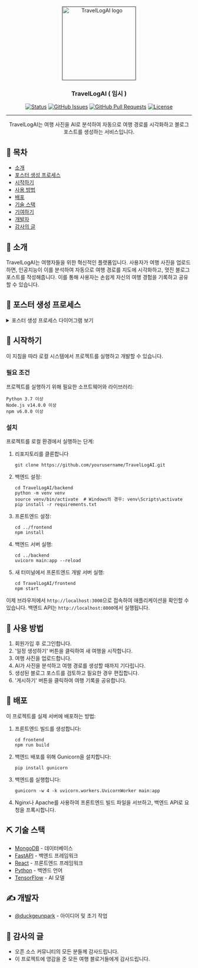 <p align="center">
  <a href="" rel="noopener">
 <img width=200px height=200px src="https://i.imgur.com/6wj0hh6.jpg" alt="TravelLogAI logo"></a>
</p>

<h3 align="center">TravelLogAI ( 임시 ) </h3>

<div align="center">

[![Status](https://img.shields.io/badge/status-active-success.svg)]()
[![GitHub Issues](https://img.shields.io/github/issues/yourusername/TravelLogAI.svg)](https://github.com/duckgeunpark/Trip/issues)
[![GitHub Pull Requests](https://img.shields.io/github/issues-pr/yourusername/TravelLogAI.svg)](https://github.com/duckgeunpark/Trip/pulls)
[![License](https://img.shields.io/badge/license-MIT-blue.svg)](/LICENSE)

</div>

---

<p align="center"> TravelLogAI는 여행 사진을 AI로 분석하여 자동으로 여행 경로를 시각화하고 블로그 포스트를 생성하는 서비스입니다.
    <br> 
</p>

## 📝 목차

- [소개](#about)
- [포스터 생성 프로세스](#poster_process)
- [시작하기](#getting_started)
- [사용 방법](#usage)
- [배포](#deployment)
- [기술 스택](#built_using)
- [기여하기](../CONTRIBUTING.md)
- [개발자](#authors)
- [감사의 글](#acknowledgement)

## 🧐 소개 <a name = "about"></a>

TravelLogAI는 여행자들을 위한 혁신적인 플랫폼입니다. 사용자가 여행 사진을 업로드하면, 인공지능이 이를 분석하여 자동으로 여행 경로를 지도에 시각화하고, 멋진 블로그 포스트를 작성해줍니다. 이를 통해 사용자는 손쉽게 자신의 여행 경험을 기록하고 공유할 수 있습니다.

## 🔄 포스터 생성 프로세스 <a name = "poster_process"></a>

<details>
<summary>포스터 생성 프로세스 다이어그램 보기</summary>

```mermaid
graph TD
    A[시작] --> B[여행 데이터 입력/업로드]
    B --> C[포스터 템플릿 선택]
    C --> D[포스터 생성 시작]
    D --> E[이미지 처리]
    D --> F[텍스트 생성/포맷팅]
    E & F --> G[템플릿에 데이터 매핑]
    G --> H[미리보기 생성]
    H --> I{사용자 확인}
    I -->|수정| D
    I -->|승인| J[내부 사이트 업로드]
    J --> K[내부 업로드 결과 표시]
    K --> L{외부 플랫폼 업로드 선택?}
    L -->|아니오| M[종료]
    L -->|예| N[플랫폼 선택]
    N --> O{OAuth 인증 상태}
    O -->|미인증| P[OAuth 인증 프로세스]
    O -->|인증됨| Q[플랫폼별 최적화]
    P --> Q
    Q --> R[외부 플랫폼 업로드 실행]
    R --> S{업로드 성공?}
    S -->|성공| T[성공 메시지 표시]
    S -->|실패| U[오류 처리 및 재시도 옵션]
    T & U --> V[외부 업로드 결과 링크 제공]
    V --> M
```

</details>

## 🏁 시작하기 <a name = "getting_started"></a>

이 지침을 따라 로컬 시스템에서 프로젝트를 실행하고 개발할 수 있습니다.

### 필요 조건

프로젝트를 실행하기 위해 필요한 소프트웨어와 라이브러리:

  ```
  Python 3.7 이상
  Node.js v14.0.0 이상
  npm v6.0.0 이상
  ```

### 설치

프로젝트를 로컬 환경에서 실행하는 단계:

1. 리포지토리를 클론합니다

    ```
    git clone https://github.com/yourusername/TravelLogAI.git
    ```

2. 백엔드 설정:

    ```
    cd TravelLogAI/backend
    python -m venv venv
    source venv/bin/activate  # Windows의 경우: venv\Scripts\activate
    pip install -r requirements.txt
    ```

3. 프론트엔드 설정:

    ```
    cd ../frontend
    npm install
    ```

4. 백엔드 서버 실행:

    ```
    cd ../backend
    uvicorn main:app --reload
    ```

5. 새 터미널에서 프론트엔드 개발 서버 실행:

    ```
    cd TravelLogAI/frontend
    npm start
    ```

이제 브라우저에서 `http://localhost:3000`으로 접속하여 애플리케이션을 확인할 수 있습니다. 백엔드 API는 `http://localhost:8000`에서 실행됩니다.

## 🎈 사용 방법 <a name="usage"></a>

1. 회원가입 후 로그인합니다.
2. '일정 생성하기' 버튼을 클릭하여 새 여행을 시작합니다.
3. 여행 사진을 업로드합니다.
4. AI가 사진을 분석하고 여행 경로를 생성할 때까지 기다립니다.
5. 생성된 블로그 포스트를 검토하고 필요한 경우 편집합니다.
6. '게시하기' 버튼을 클릭하여 여행 기록을 공유합니다.

## 🚀 배포 <a name = "deployment"></a>

이 프로젝트를 실제 서버에 배포하는 방법:

1. 프론트엔드 빌드를 생성합니다:

    ```
    cd frontend
    npm run build
    ```

2. 백엔드 배포를 위해 Gunicorn을 설치합니다:

    ```
    pip install gunicorn
    ```

3. 백엔드를 실행합니다:

    ```
    gunicorn -w 4 -k uvicorn.workers.UvicornWorker main:app
    ```

4. Nginx나 Apache를 사용하여 프론트엔드 빌드 파일을 서브하고, 백엔드 API로 요청을 프록시합니다.

## ⛏️ 기술 스택 <a name = "built_using"></a>

- [MongoDB](https://www.mongodb.com/) - 데이터베이스
- [FastAPI](https://fastapi.tiangolo.com/) - 백엔드 프레임워크
- [React](https://reactjs.org/) - 프론트엔드 프레임워크
- [Python](https://www.python.org/) - 백엔드 언어
- [TensorFlow](https://www.tensorflow.org/) - AI 모델

## ✍️ 개발자 <a name = "authors"></a>

- [@duckgeunpark](https://github.com/duckgeunpark) - 아이디어 및 초기 작업
## 🎉 감사의 글 <a name = "acknowledgement"></a>

- 오픈 소스 커뮤니티의 모든 분들께 감사드립니다.
- 이 프로젝트에 영감을 준 모든 여행 블로거들에게 감사드립니다.